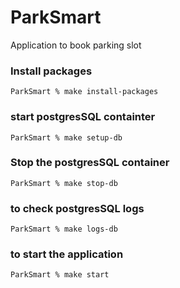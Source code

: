 # ParkSmart
Application to book parking slot


### Install packages
```
ParkSmart % make install-packages
```

### start postgresSQL containter
```
ParkSmart % make setup-db
```

### Stop the postgresSQL container
```
ParkSmart % make stop-db
```

### to check postgresSQL logs
```
ParkSmart % make logs-db
```

### to start the application
```
ParkSmart % make start
```